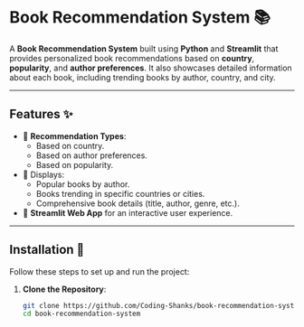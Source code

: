 # Book Recommendation System 📚

A **Book Recommendation System** built using **Python** and **Streamlit** that provides personalized book recommendations based on **country**, **popularity**, and **author preferences**. It also showcases detailed information about each book, including trending books by author, country, and city.

---

## Features ✨
- 📖 **Recommendation Types**:
  - Based on country.
  - Based on author preferences.
  - Based on popularity.
- 🌟 Displays:
  - Popular books by author.
  - Books trending in specific countries or cities.
  - Comprehensive book details (title, author, genre, etc.).
- 🔗 **Streamlit Web App** for an interactive user experience.

---

## Installation 🔧

Follow these steps to set up and run the project:

1. **Clone the Repository**:
   ```bash
   git clone https://github.com/Coding-Shanks/book-recommendation-system.git
   cd book-recommendation-system
